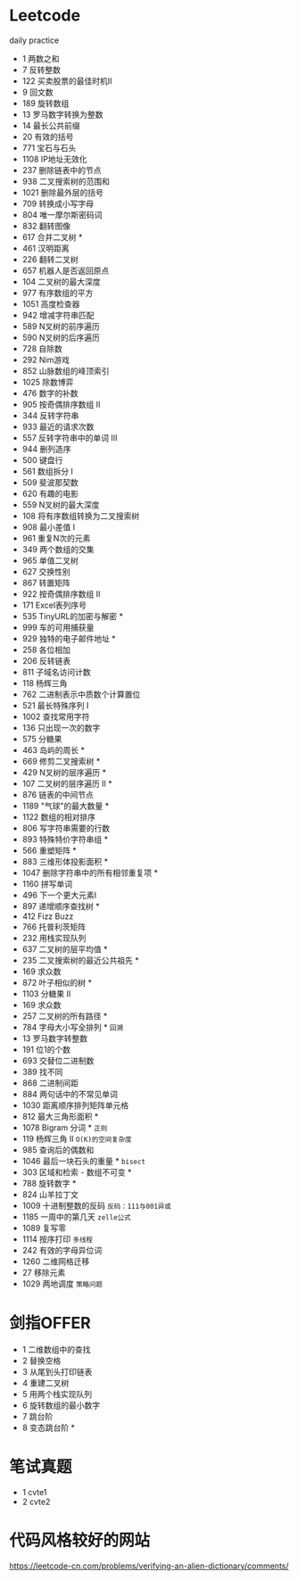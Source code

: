# Leetcode
 daily practice
- 1 两数之和
- 7 反转整数
- 122 买卖股票的最佳时机II
- 9 回文数
- 189 旋转数组
- 13 罗马数字转换为整数
- 14 最长公共前缀
- 20 有效的括号
- 771 宝石与石头
- 1108 IP地址无效化
- 237 删除链表中的节点
- 938 二叉搜索树的范围和
- 1021 删除最外层的括号
- 709 转换成小写字母
- 804 唯一摩尔斯密码词
- 832 翻转图像
- 617 合并二叉树 *
- 461 汉明距离
- 226 翻转二叉树
- 657 机器人是否返回原点
- 104 二叉树的最大深度
- 977 有序数组的平方
- 1051 高度检查器
- 942 增减字符串匹配
- 589 N叉树的前序遍历
- 590 N叉树的后序遍历
- 728 自除数
- 292 Nim游戏
- 852 山脉数组的峰顶索引
- 1025 除数博弈
- 476 数字的补数
- 905 按奇偶排序数组 II
- 344 反转字符串
- 933 最近的请求次数
- 557 反转字符串中的单词 III
- 944 删列造序
- 500 键盘行
- 561 数组拆分 I
- 509 斐波那契数
- 620 有趣的电影
- 559 N叉树的最大深度
- 108 将有序数组转换为二叉搜索树
- 908 最小差值 I
- 961 重复N次的元素
- 349 两个数组的交集
- 965 单值二叉树
- 627 交换性别
- 867 转置矩阵
- 922 按奇偶排序数组 II
- 171 Excel表列序号
- 535 TinyURL的加密与解密 *
- 999 车的可用捕获量
- 929 独特的电子邮件地址 *
- 258 各位相加
- 206 反转链表
- 811 子域名访问计数
- 118 杨辉三角
- 762 二进制表示中质数个计算置位
- 521 最长特殊序列 I
- 1002 查找常用字符
- 136 只出现一次的数字
- 575 分糖果
- 463 岛屿的周长 *
- 669 修剪二叉搜索树 *
- 429 N叉树的层序遍历 *
- 107 二叉树的层序遍历 II *
- 876 链表的中间节点
- 1189 "气球"的最大数量 *
- 1122 数组的相对排序
- 806 写字符串需要的行数
- 893 特殊特价字符串组 *
- 566 重塑矩阵 * 
- 883 三维形体投影面积 *
- 1047 删除字符串中的所有相邻重复项 *
- 1160 拼写单词
- 496 下一个更大元素I
- 897 递增顺序查找树 *
- 412 Fizz Buzz
- 766 托普利茨矩阵
- 232 用栈实现队列
- 637 二叉树的层平均值 *
- 235 二叉搜索树的最近公共祖先 *
- 169 求众数
- 872 叶子相似的树 *
- 1103 分糖果 II
- 169 求众数
- 257 二叉树的所有路径 *
- 784 字母大小写全排列 * `回溯`
- 13 罗马数字转整数
- 191 位1的个数
- 693 交替位二进制数
- 389 找不同
- 868 二进制间距
- 884 两句话中的不常见单词
- 1030 距离顺序排列矩阵单元格
- 812 最大三角形面积 *
- 1078 Bigram 分词 * `正则`
- 119 杨辉三角 II `O(K)的空间复杂度`
- 985 查询后的偶数和
- 1046 最后一块石头的重量 * `bisect`
- 303 区域和检索 - 数组不可变 *
- 788 旋转数字 *
- 824 山羊拉丁文
- 1009 十进制整数的反码 `反码：111与001异或`
- 1185 一周中的第几天 `zelle公式`
- 1089 复写零 
- 1114 按序打印 `多线程`
- 242 有效的字母异位词
- 1260 二维网格迁移
- 27 移除元素
- 1029 两地调度 `策略问题 `

# 剑指OFFER
- 1 二维数组中的查找
- 2 替换空格
- 3 从尾到头打印链表
- 4 重建二叉树
- 5 用两个栈实现队列
- 6 旋转数组的最小数字
- 7 跳台阶
- 8 变态跳台阶 *

# 笔试真题
- 1 cvte1
- 2 cvte2

# 代码风格较好的网站
https://leetcode-cn.com/problems/verifying-an-alien-dictionary/comments/